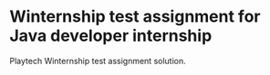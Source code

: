 # Winternship test assignment for Java developer internship

Playtech Winternship test assignment solution.
